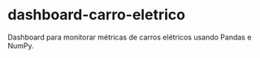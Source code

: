 # dashboard-carro-eletrico
Dashboard para monitorar métricas de carros elétricos usando Pandas e NumPy.
